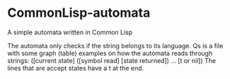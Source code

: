 # CommonLisp-automata
A simple automata written in Common Lisp

The automata only checks if the string belongs to its language.
Qs is a file with some graph (table) examples on how the automata reads through strings:
  ([current state] ([symbol read] [state returned]) ... [t or nil])
The lines that are accept states have a t at the end.
